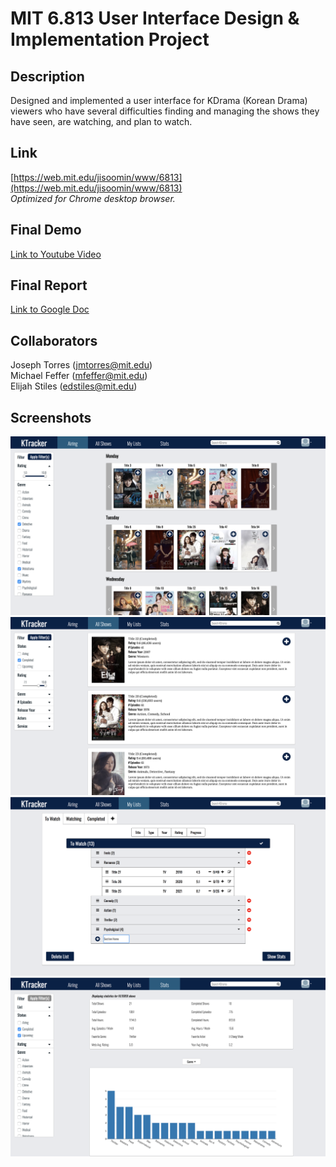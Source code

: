 # MIT 6.813 User Interface Design & Implementation Project

## Description
Designed and implemented a user interface for KDrama (Korean Drama) viewers who have several difficulties finding and managing the shows they have seen, are watching, and plan to watch.

## Link
[https://web.mit.edu/jisoomin/www/6813](https://web.mit.edu/jisoomin/www/6813)  
*Optimized for Chrome desktop browser.*

## Final Demo
[Link to Youtube Video](https://youtu.be/uvOnMKvK4X8)

## Final Report
[Link to Google Doc](https://docs.google.com/document/d/12vn-tF6EU1qznetFzvD9nW-E6NElGVAfDQ_KbEt26GY/edit?usp=sharing)

## Collaborators
Joseph Torres (<jmtorres@mit.edu>)  
Michael Feffer (<mfeffer@mit.edu>)  
Elijah Stiles (<edstiles@mit.edu>)

## Screenshots
![airing screenshot](screenshots/airing.png "Airing Page")
![all-shows screenshot](screenshots/all-shows.png "All Shows Page")
![my-lists screenshot](screenshots/my-lists.png "My Lists Page")
![stats screenshot](screenshots/stats.png "Stats Page")
